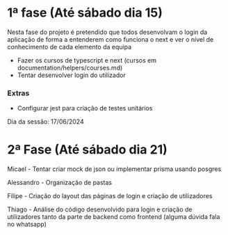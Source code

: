 # 1ª fase (Até sábado dia 15)
Nesta fase do projeto é pretendido que todos desenvolvam o login da aplicação de forma a entenderem como funciona o next e ver o nível de conhecimento de cada elemento da equipa

- Fazer os cursos de typescript e next (cursos em documentation/helpers/courses.md)
- Tentar desenvolver login do utilizador


### Extras
- Configurar jest para criação de testes unitários



Dia da sessão: 17/06/2024
# 2ª Fase (Até sábado dia 21)

Micael - Tentar criar mock de json ou implementar prisma usando posgres

Alessandro - Organização de pastas

Filipe - Criação do layout das páginas de login e criação de utilizadores

Thiago - Análise do código desenvolvido para login e criação de utilizadores tanto da parte de backend como frontend
(alguma dúvida fala no whatsapp)